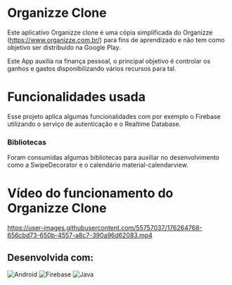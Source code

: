 # Organizze Clone 

Este aplicativo Organizze clone é uma cópia simplificada do Organizze (https://www.organizze.com.br/) 
para fins de aprendizado e não tem como objetivo ser distribuído na Google Play.

Este App auxilia na finança pessoal, o principal objetivo é controlar os ganhos e gastos disponibilizando vários recursos para tal.

# Funcionalidades usada 

Esse projeto aplica algumas funcionalidades com por exemplo o Firebase utilizando o serviço de autenticação e o Realtime Database.

### Bibliotecas
Foram consumidas algumas bibliotecas para auxiliar no desenvolvimento como a SwipeDecorator e o calendário material-calendarview.

# Vídeo do funcionamento do Organizze Clone
https://user-images.githubusercontent.com/55757037/176264768-656cbd73-650b-4557-a8c7-390a96d62083.mp4

## Desenvolvida com:

![Android](https://img.shields.io/badge/Android-3DDC84?style=for-the-badge&logo=android&logoColor=white)
![Firebase](https://img.shields.io/badge/Firebase-039BE5?style=for-the-badge&logo=Firebase&logoColor=white)
![Java](https://img.shields.io/badge/Java-ED8B00?style=for-the-badge&logo=java&logoColor=white)


